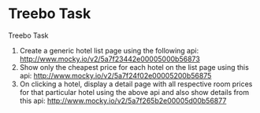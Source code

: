 # Treebo Task

Treebo Task

1. Create a generic hotel list page using the following api: http://www.mocky.io/v2/5a7f23442e00005000b56873 
2. Show only the cheapest price for each hotel on the list page using this api: http://www.mocky.io/v2/5a7f24f02e00005200b56875
3. On clicking a hotel, display a detail page with all respective room prices for that particular hotel using the above api and also show details from this api: http://www.mocky.io/v2/5a7f265b2e00005d00b56877